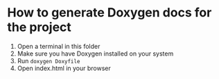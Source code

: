 # How to generate Doxygen docs for the project

1. Open a terminal in this folder
2. Make sure you have Doxygen installed on your system
3. Run `doxygen Doxyfile` 
4. Open index.html in your browser